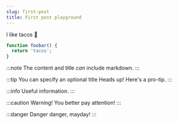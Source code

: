 ```yaml
---
slug: first-post
title: First post playground
---
```


I like tacos 🌮

<!-- truncate -->

```js live
function foobar() {
  return 'tacos';
}
```

:::note
The content and title _can_ include markdown.
:::

:::tip You can specify an optional title
Heads up! Here's a pro-tip.
:::

:::info
Useful information.
:::

:::caution
Warning! You better pay attention!
:::

:::danger
Danger danger, mayday!
:::
